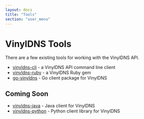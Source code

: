 ```yaml
---
layout: docs
title: "Tools"
section: "user_menu"
---
```


# VinylDNS Tools

There are a few existing tools for working with the VinylDNS API.

- [vinyldns-cli](https://github.com/vinyldns/vinyldns-cli) - a VinylDNS API command line client
- [vinyldns-ruby](https://github.com/vinyldns/vinyldns-ruby) - a VinylDNS Ruby gem
- [go-vinyldns](https://github.com/vinyldns/go-vinyldns) - Go client package for VinylDNS

## Coming Soon
- [vinyldns-java](https://github.com/vinyldns/vinyldns-java) - Java client for VinylDNS
- [vinyldns-python](https://github.com/vinyldns/vinyldns-python) - Python client library for VinylDNS
